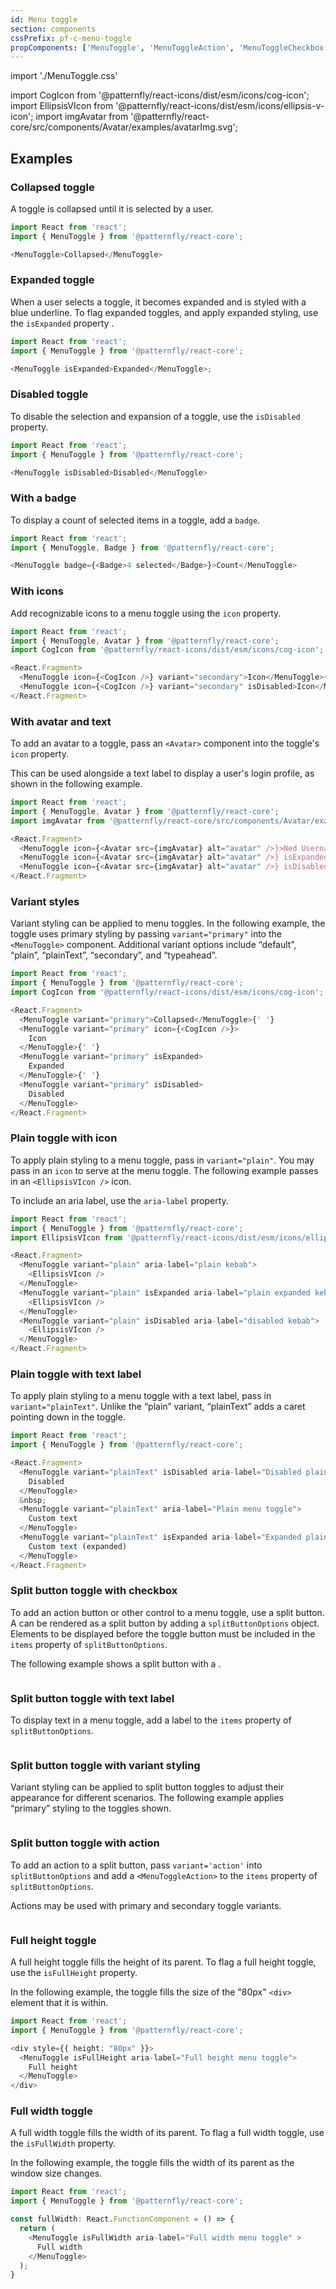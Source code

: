 ```yaml
---
id: Menu toggle
section: components
cssPrefix: pf-c-menu-toggle
propComponents: ['MenuToggle', 'MenuToggleAction', 'MenuToggleCheckbox', 'SplitButtonOptions']
---
```


import './MenuToggle.css'

import CogIcon from '@patternfly/react-icons/dist/esm/icons/cog-icon';
import EllipsisVIcon from '@patternfly/react-icons/dist/esm/icons/ellipsis-v-icon';
import imgAvatar from '@patternfly/react-core/src/components/Avatar/examples/avatarImg.svg';

## Examples

### Collapsed toggle

A toggle is collapsed until it is selected by a user. 

```ts
import React from 'react';
import { MenuToggle } from '@patternfly/react-core';

<MenuToggle>Collapsed</MenuToggle>

```

### Expanded toggle

When a user selects a toggle, it becomes expanded and is styled with a blue underline. To flag expanded toggles, and apply expanded styling, use the `isExpanded` property . 

```ts
import React from 'react';
import { MenuToggle } from '@patternfly/react-core';

<MenuToggle isExpanded>Expanded</MenuToggle>;

```

### Disabled toggle

To disable the selection and expansion of a toggle, use the `isDisabled` property. 

```ts
import React from 'react';
import { MenuToggle } from '@patternfly/react-core';

<MenuToggle isDisabled>Disabled</MenuToggle>

```

### With a badge

To display a count of selected items in a toggle, add a `badge`.

```ts
import React from 'react';
import { MenuToggle, Badge } from '@patternfly/react-core';

<MenuToggle badge={<Badge>4 selected</Badge>}>Count</MenuToggle>

```

### With icons

Add recognizable icons to a menu toggle using the `icon` property.

```ts
import React from 'react';
import { MenuToggle, Avatar } from '@patternfly/react-core';
import CogIcon from '@patternfly/react-icons/dist/esm/icons/cog-icon';

<React.Fragment>
  <MenuToggle icon={<CogIcon />} variant="secondary">Icon</MenuToggle>{' '}
  <MenuToggle icon={<CogIcon />} variant="secondary" isDisabled>Icon</MenuToggle>
</React.Fragment>
```

### With avatar and text

To add an avatar to a toggle, pass an `<Avatar>` component into the toggle's `icon` property. 

This can be used alongside a text label to display a user's login profile, as shown in the following example.

```ts
import React from 'react';
import { MenuToggle, Avatar } from '@patternfly/react-core';
import imgAvatar from '@patternfly/react-core/src/components/Avatar/examples/avatarImg.svg';

<React.Fragment>
  <MenuToggle icon={<Avatar src={imgAvatar} alt="avatar" />}>Ned Username</MenuToggle>{' '}
  <MenuToggle icon={<Avatar src={imgAvatar} alt="avatar" />} isExpanded>Ned Username</MenuToggle>{' '}
  <MenuToggle icon={<Avatar src={imgAvatar} alt="avatar" />} isDisabled>Ned Username</MenuToggle>
</React.Fragment>
```

### Variant styles

Variant styling can be applied to menu toggles. In the following example, the toggle uses primary styling by passing `variant="primary"` into the `<MenuToggle>` component. Additional variant options include “default”, “plain”, “plainText”, “secondary”, and “typeahead”.

```ts
import React from 'react';
import { MenuToggle } from '@patternfly/react-core';
import CogIcon from '@patternfly/react-icons/dist/esm/icons/cog-icon';

<React.Fragment>
  <MenuToggle variant="primary">Collapsed</MenuToggle>{' '}
  <MenuToggle variant="primary" icon={<CogIcon />}>
    Icon
  </MenuToggle>{' '}
  <MenuToggle variant="primary" isExpanded>
    Expanded
  </MenuToggle>{' '}
  <MenuToggle variant="primary" isDisabled>
    Disabled
  </MenuToggle>
</React.Fragment>

```

### Plain toggle with icon

To apply plain styling to a menu toggle, pass in `variant="plain"`. You may pass in an `icon` to serve at the menu toggle. The following example passes in an `<EllipsisVIcon />` icon. 

To include an aria label, use the `aria-label` property. 

```ts
import React from 'react';
import { MenuToggle } from '@patternfly/react-core';
import EllipsisVIcon from '@patternfly/react-icons/dist/esm/icons/ellipsis-v-icon';

<React.Fragment>
  <MenuToggle variant="plain" aria-label="plain kebab">
    <EllipsisVIcon />
  </MenuToggle>
  <MenuToggle variant="plain" isExpanded aria-label="plain expanded kebab">
    <EllipsisVIcon />
  </MenuToggle>
  <MenuToggle variant="plain" isDisabled aria-label="disabled kebab">
    <EllipsisVIcon />
  </MenuToggle>
</React.Fragment>
```
### Plain toggle with text label

To apply plain styling to a menu toggle with a text label, pass in `variant="plainText"`. Unlike the “plain” variant, “plainText” adds a caret pointing down in the toggle.

```ts
import React from 'react';
import { MenuToggle } from '@patternfly/react-core';

<React.Fragment>
  <MenuToggle variant="plainText" isDisabled aria-label="Disabled plain menu toggle">
    Disabled
  </MenuToggle>
  &nbsp;
  <MenuToggle variant="plainText" aria-label="Plain menu toggle">
    Custom text
  </MenuToggle>
  <MenuToggle variant="plainText" isExpanded aria-label="Expanded plain menu toggle">
    Custom text (expanded)
  </MenuToggle>
</React.Fragment>
```

### Split button toggle with checkbox

To add an action button or other control to a menu toggle, use a split button. A <MenuToggle> can be rendered as a split button by adding a `splitButtonOptions` object. Elements to be displayed before the toggle button must be included in the `items` property of `splitButtonOptions`.

The following example shows a split button with a <MenuToggleCheckbox>.

```ts file='MenuToggleSplitButtonCheckbox.tsx'
```

### Split button toggle with text label
    
To display text in a menu toggle, add a label to the `items` property of `splitButtonOptions`.     

```ts file='MenuToggleSplitButtonCheckboxWithText.tsx'
```

### Split button toggle with variant styling 

Variant styling can be applied to split button toggles to adjust their appearance for different scenarios. The following example applies “primary” styling to the toggles shown.

```ts file='MenuToggleSplitButtonCheckboxPrimary.tsx'
```

### Split button toggle with action

To add an action to a split button, pass `variant='action'` into `splitButtonOptions` and add a `<MenuToggleAction>` to the `items` property of `splitButtonOptions`. 

Actions may be used with primary and secondary toggle variants.
    
```ts file='MenuToggleSplitButtonAction.tsx'
```

### Full height toggle

A full height toggle fills the height of its parent. To flag a full height toggle, use the `isFullHeight` property. 

In the following example, the toggle fills the size of the "80px" `<div>` element that it is within.

```ts
import React from 'react';
import { MenuToggle } from '@patternfly/react-core';

<div style={{ height: "80px" }}>
  <MenuToggle isFullHeight aria-label="Full height menu toggle">
    Full height
  </MenuToggle>
</div>
```

### Full width toggle

A full width toggle fills the width of its parent. To flag a full width toggle, use the `isFullWidth` property. 

In the following example, the toggle fills the width of its parent as the window size changes.

```ts
import React from 'react';
import { MenuToggle } from '@patternfly/react-core';

const fullWidth: React.FunctionComponent = () => {
  return (
    <MenuToggle isFullWidth aria-label="Full width menu toggle" >
      Full width 
    </MenuToggle>
  );
}
```